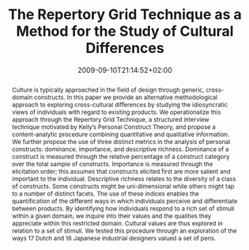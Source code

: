 ---
members: ["PLevy"]
slug: the-repertory-grid-technique-as-a-method-for-the-study-of-cultural-differences
title: "The Repertory Grid Technique as a Method for the Study of Cultural Differences"
layout: single
searchFilter: Publication
searchWeight: 8
publitype: article
subsection: paper
institution:
    logo: Chiba
    short: 'Chiba U.'
    name: "Chiba University"
    web: "https://www.chiba-u.ac.jp/"
chaire: false
date: 2009-09-10T21:14:52+02:00
citation:
    authors:
        1: ["Tomico", "Oscar", "O."]
        2: ["Karapanos", "E.", "E."]
        3: ["Levy", "Pierre", "P."]
        4: ["Mizutani", "Nanami", "N."]
        5: ["Yamanaka", "Toshimasa", "T."]
    year: 2009
    title: "The Repertory Grid Technique as a Method for the Study of Cultural Differences"
    journal: "International Journal of Design"
    number: 3
    volume: 3
    firstpage: "55"
    lastpage: "63"
reference: "Tomico, O., Karapanos, E., Lévy, P., Mizutani, N., & Yamanaka, T. (2009). The Repertory Grid Technique as a Method for the Study of Cultural Differences. International Journal of Design. 3(3), 55-63."
abstract: "Culture is typically approached in the field of design through generic, cross-domain constructs. In this paper we provide an alternative methodological approach to exploring cross-cultural differences by studying the idiosyncratic views of individuals with regard to existing products. We operationalize this approach through the Repertory Grid Technique, a structured interview technique motivated by Kelly’s Personal Construct Theory, and propose a content-analytic procedure combining quantitative and qualitative information. We further propose the use of three distinct metrics in the analysis of personal constructs: dominance, importance, and descriptive richness. Dominance of a construct is measured through the relative percentage of a construct category over the total sample of constructs. Importance is measured through the elicitation order; this assumes that constructs elicited first are more salient and important to the individual. Descriptive richness relates to the diversity of a class of constructs. Some constructs might be uni-dimensional while others might tap to a number of distinct facets. The use of these indices enables the quantification of the different ways in which individuals perceive and differentiate between products. By identifying how individuals respond to a rich set of stimuli within a given domain, we inquire into their values and the qualities they appreciate within this restricted domain. Cultural values are thus explored in relation to a set of stimuli. We tested this procedure through an exploration of the ways 17 Dutch and 16 Japanese industrial designers valued a set of pens."
link:
    1: ["paper", "paper", "https://1drv.ms/b/s!AnQx_v88q65Qv4RizVmbn5Br6R718Q?e=mfYAIe"]
    3: ["journal", "journal", "http://www.ijdesign.org/index.php/IJDesign/article/view/358"]
---